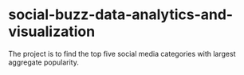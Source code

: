 # social-buzz-data-analytics-and-visualization
The project is to find the top five social media categories with largest aggregate popularity.

